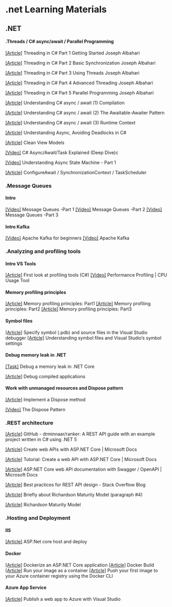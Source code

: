 # .net Learning Materials

## .NET
#### .Threads / C# async/await  / Parallel Programming
[[Article]](http://www.albahari.com/threading/) Threading in C# Part 1 Getting Started Joseph Albahari

[[Article]](http://www.albahari.com/threading/part2.aspx) Threading in C# Part 2 Basic Synchronization Joseph Albahari

[[Article]](http://www.albahari.com/threading/part3.aspx) Threading in C# Part 3 Using Threads Joseph Albahari

[[Article]](http://www.albahari.com/threading/part4.aspx) Threading in C# Part 4 Advanced Threading Joseph Albahari

[[Article]](http://www.albahari.com/threading/part5.aspx) Threading in C# Part 5 Parallel Programming Joseph Albahari

[[Article]](https://weblogs.asp.net/dixin/understanding-c-sharp-async-await-1-compilation) Understanding C# async / await (1) Compilation

[[Article]](https://weblogs.asp.net/dixin/understanding-c-sharp-async-await-2-awaitable-awaiter-pattern) Understanding C# async / await (2) The Awaitable-Awaiter Pattern

[[Article]](https://weblogs.asp.net/dixin/understanding-c-sharp-async-await-3-runtime-context) Understanding C# async / await (3) Runtime Context

[[Article]](https://medium.com/rubrikkgroup/understanding-async-avoiding-deadlocks-e41f8f2c6f5d) Understanding Async, Avoiding Deadlocks in C#

[[Article]](https://blog.tomasz-rewak.com/clean-view-models/) Clean View Models

[[Video]](https://www.youtube.com/watch?v=il9gl8MH17s&t=843s&ab_channel=RawCoding) C# Async/Await/Task Explained (Deep Dive)c

[[Video]](https://www.youtube.com/watch?v=RqJESGHEMDY&list=LL&index=1&ab_channel=FullStackAmigo) Understanding Async State Machine - Part 1

[[Article]](https://devblogs.microsoft.com/dotnet/configureawait-faq/) ConfigureAwait / SynchronizationContext / TaskScheduler 

### .Message Queues
#### Intro
[[Video]](https://www.youtube.com/watch?v=J6CBdSCB_fY&ab_channel=sudoCODE) Message Queues -Part 1
[[Video]](https://www.youtube.com/watch?v=EgJ7xts82Mg&ab_channel=sudoCODE) Message Queues -Part 2
[[Video]](https://www.youtube.com/watch?v=-vd_Ay0pvFY&ab_channel=sudoCODE) Message Queues -Part 3
#### Intro Kafka
[[Video]](https://www.youtube.com/watch?v=Hl61x0s3yeQ&list=PLxoOrmZMsAWxXBF8h_TPqYJNsh3x4GyO4&index=2&ab_channel=SelfTuts) Apache Kafka for beginners
[[Video]](https://www.youtube.com/watch?v=B5j3uNBH8X4&list=RDCMUCmZz-Gj3caLLzEWBtbYUXaA&start_radio=1&t=1s&ab_channel=Confluent) Apache Kafka

### .Analyzing and profiling tools

#### Intro VS Tools
[[Article]](https://learn.microsoft.com/en-us/visualstudio/profiling/profiling-feature-tour?view=vs-2022) First look at profiling tools (C#)
[[Video]](https://www.youtube.com/watch?v=X1-uHpEqNGM&ab_channel=MicrosoftVisualStudio) Performance Profiling | CPU Usage Tool

#### Memory profiling principles
[[Article]](https://michaelscodingspot.com/memory-profilers-principles/) Memory profiling principles: Part1
[[Article]](https://michaelscodingspot.com/memory-profilers-for-memory-leaks/) Memory profiling principles: Part2
[[Article]](https://michaelscodingspot.com/fix-memory-pressure-dotnet/) Memory profiling principles: Part3

#### Symbol files
[[Article]](https://learn.microsoft.com/en-us/visualstudio/debugger/specify-symbol-dot-pdb-and-source-files-in-the-visual-studio-debugger?view=vs-2022) Specify symbol (.pdb) and source files in the Visual Studio debugger 
[[Article]](https://devblogs.microsoft.com/devops/understanding-symbol-files-and-visual-studios-symbol-settings/) Understanding symbol files and Visual Studio’s symbol settings

#### Debug memory leak in .NET
[[Task]](https://learn.microsoft.com/en-us/dotnet/core/diagnostics/debug-memory-leak) Debug a memory leak in .NET Core

[[Article]](https://learn.microsoft.com/en-us/visualstudio/debugger/decompilation?view=vs-2022) Debug compiled applications

#### Work with unmanaged resources and Dispose pattern
[[Article]](https://learn.microsoft.com/en-us/dotnet/standard/garbage-collection/implementing-dispose) Implement a Dispose method

[[Video]](https://www.youtube.com/watch?v=CV5UlcfFls4&list=LL&index=3&t=298s&ab_channel=CodingTutorials) The Dispose Pattern

### .REST architecture
[[Article]](https://github.com/drminnaar/ranker) GitHub - drminnaar/ranker: A REST API guide with an example project written in C# using .NET 5

[[Article]](https://learn.microsoft.com/en-us/aspnet/core/web-api/?view=aspnetcore-6.0) Create web APIs with ASP.NET Core | Microsoft Docs

[[Article]](https://learn.microsoft.com/en-us/aspnet/core/tutorials/first-web-api?view=aspnetcore-6.0&tabs=visual-studio) Tutorial: Create a web API with ASP.NET Core | Microsoft Docs

[[Article]](https://learn.microsoft.com/en-us/aspnet/core/tutorials/web-api-help-pages-using-swagger?view=aspnetcore-6.0) ASP.NET Core web API documentation with Swagger / OpenAPI | Microsoft Docs

[[Article]](https://stackoverflow.blog/2020/03/02/best-practices-for-rest-api-design/#h-maintain-good-security-practices) Best practices for REST API design - Stack Overflow Blog

[[Article]](https://www.baeldung.com/cs/rest-architecture) Briefly about Richardson Maturity Model (paragraph #4)

[[Article]](https://martinfowler.com/articles/richardsonMaturityModel.html) Richardson Maturity Model

### .Hosting and Deployment

#### IIS
[[Article]](https://stackify.com/how-to-deploy-asp-net-core-to-iis/) ASP.Net core host and deploy

#### Docker
[[Article]](https://docs.docker.com/samples/dotnet/) Dockerize an ASP.NET Core application
[[Article]](https://docs.docker.com/engine/reference/commandline/build/) Docker Build
[[Article]](https://docs.docker.com/language/dotnet/run-containers/) Run your image as a container
[[Article]](https://learn.microsoft.com/en-us/azure/container-registry/container-registry-get-started-docker-cli?tabs=azure-cli) Push your first image to your Azure container registry using the Docker CLI


#### Azure App Service
[[Article]](https://learn.microsoft.com/en-us/training/modules/publish-azure-web-app-with-visual-studio/) Publish a web app to Azure with Visual Studio













